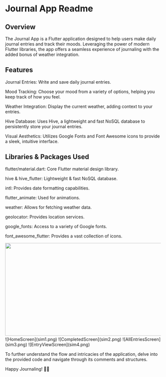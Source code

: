 # Journal App Readme

## Overview

The Journal App is a Flutter application designed to help users make daily journal entries and track their moods. Leveraging the power of modern Flutter libraries, the app offers a seamless experience of journaling with the added bonus of weather integration.

## Features

Journal Entries: Write and save daily journal entries.

Mood Tracking: Choose your mood from a variety of options, helping you keep track of how you feel.

Weather Integration: Display the current weather, adding context to your entries.

Hive Database: Uses Hive, a lightweight and fast NoSQL database to persistently store your journal entries.

Visual Aesthetics: Utilizes Google Fonts and Font Awesome icons to provide a sleek, intuitive interface.

## Libraries & Packages Used

flutter/material.dart: Core Flutter material design library.

hive & hive_flutter: Lightweight & fast NoSQL database.

intl: Provides date formatting capabilities.

flutter_animate: Used for animations.

weather: Allows for fetching weather data.

geolocator: Provides location services.

google_fonts: Access to a variety of Google fonts.

font_awesome_flutter: Provides a vast collection of icons.

<img src="https://ibb.co/J7kdp5F"  width="600" height="300">
![HomeScreen](sim1.png)
![CompletedScreen](sim2.png)
![AllEntriesScreen](sim3.png)
![EntryViewScreen](sim4.png)

To further understand the flow and intricacies of the application, delve into the provided code and navigate through its comments and structures.

Happy Journaling! 📝📘
